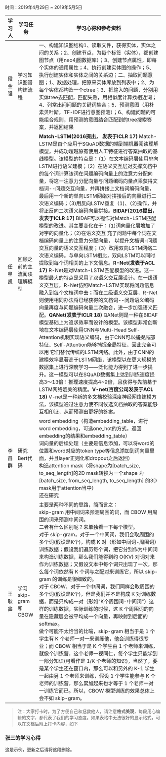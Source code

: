 时间：2019年4月29日 ~ 2019年5月5日

学习人|学习任务|学习心得和参考资料
------ | ------ | ------ 
段金强 | 学习知识图谱构建流程|  一、构建知识图结构1、读取文件，获得实体，实体之间的关系；2、创建节点，为每个标签（实体），都创建图节点（用neo4j图数据库）；3、创建节点属性，即每个实体的通用属性；4、执行创建实体图的操作；5、执行创建实体和实体之间的关系边；二、抽取问题意图；1、数据处理，把原来实体库放到列表中；2、为每个实体都构造一个ctree；3、把输入的问题，分别用实体tree去匹配，匹配失败，用相似度计算找相近词；4、列常出问问题的关键词集合；5、预测意图（用朴素贝叶斯，TF-IDF进行意图预测）；6、构建问题的可能组合规则，用预测的意图结合匹配到的tree搜索答案，并返回结果
任星凯 | 回顾之前的主流阅读理解模型|  **Match-LSTM(2016提出， 发表于ICLR 17)** Match-LSTM是首个应用于SQuAD数据的端到端机器阅读理解模型，并成功超越原有使用人工特征进行答案抽取的基线模型。该模型的特点是：（1）在文本编码层使用单向LSTM进行语义建模；（2）在语义交互层对支撑文档中的每个词计算该词在问题编码向量上的注意力分配向量，将这一注意力分配向量与问题编码向量点乘获得文档词--问题交互向量，并再拼接上文档词编码向量，最后用一个新的单向LSTM网络对拼接后的向量进行二次语义编码；（3)用反向LSTM重复（1)、（2)操作，并将正反向二次语义编码向量拼接。**BIDAF(2016提出， 发表于ICLR 17)** BIDAF可以视作对Match-LSTM匹配模型的改进。其主要变化在于：（1)词向量化层增加了对字的向量化；（2)在语义交互	充了问题中每个词在文档编码向量上的注意力分配向量， 以提升文档词-问题交互向量的语义交互程度；（3）改用双向LSTM网络二次语义编码。与单向LSTM相比，双向LSTM可以同时提取到每个词相关的上下文信息。**R-Net(发表于ACL 17)** R-Net是对Match-LSTM匹配模型的改进。这一模型最大的特点是采用了双语义交互层设计。在一级语义交互层，R-Net仿照Match-LSTM实现将问题信息融入到每个文档词中去；而在二级语义交互层，R-Net则使用相同办法将已经获得的文档词--问题语义编码向量再度与问题编码向量二次融合，进一步加强语义匹配。**QANet(发表于ICLR 18)** QANet则是一种在BIDAF模型基础上为追求效率而设计的模型。该模型非常创新地在文本编码层使用CNN与Multi-Head Self-Attention机制实现语义编码，由于CNN可以捕捉局部特征、Self-Attention能够捕捉全局特征，因此完全可以用 它们替代传统的LSTM网络。此外，由于CNN的建模效率显著高于LSTM网络，该模型以在更大规模的数据集上进行深度学习——泛化能力得到了进一步提升。这一模型可以在SQuAD数据集上达到训练速度提高3〜13倍！推理速度提高4~9倍，且获得与先前基于LSTM网络媲美的精度。**V-net(百度公司发表于ACL 18)** V-net是一种新的多文档校验深度神经网络建模方法，该模型通过注意力使不同候选文档抽取的答案能够互相印证，从而预测出更好的答案。
李昌群 | 研究Bert代码 | word embedding（构造embedding_table，进行word embedding，可选one_hot的方式，返回embedding的结果和embedding_table）<br />词向量的后续处理（主要是信息添加，可以将word的位置和word对应的token type等信息添加到词向量里面，并且layer正则化和dropout之后返回）<br />构造attention mask（将shape为[batch_size, to_seq_length]的2D mask转换为一个shape 为[batch_size, from_seq_length, to_seq_length] 的3D mask用于attention当中）<br />还在研究 
王耿鑫 | 学习 skip-gram 和 CBOW | 主要是两种不同的思路，简而言之：<br />skip-gram 用中间词来预测周围的词，而 CBOW 用周围的词来预测中间词。<br />二者有什么区别呢？来单独看一下每个模型。<br />对于 skip-gram，对于一个中间词，我们会取周围的多个词(假设是K个)，构成 K 对（形如中间词-周围词）训练数据；假设我们遍历每个词，把它分别作为中间词来构造训练数据，那么我们能得到约 O(KV) 对词对来作为训练数据；又假设文本中每个词只出现了一次，那么每个词依然有 K 个词与之配对来训练它，所以 skip-gram 的训练是很细致的。<br />对于 CBOW，对于一个中间词，我们同样会取周围的多个词(假设是K个)，但是我们并不是构成 K 对训练数据，而是只构成一对（形如"K个周围词-中间词"）这样的训练数据，实际训练的时候，这 K 个周围词的向量在隐藏层会被平均成一个向量，再映射到后面的 softmax。<br />做个可能不太恰当的比喻，skip-gram 相当于是 1 个学生有 K 个老师一对一来训练他，他会训练得很专业；而 CBOW 相当于是 K 个学生由 1 个老师来训练，就像个训练营，这个老师一视同仁，每个学生只能学到一部分知识(可看作是 1/K 个老师的知识)，当然了，要是某个学生还在窗口内，那么可以和另外的 K-1 学生一起由另 1 个老师来训练，假设 1 个学生能参与 K 个老师的训练营，那么累加起来也才等于 1 个老师一对一训练它而已。所以，CBOW 模型训练的效果总体上会不如 skip-gram。 


> 注：大家打卡时，为了方便自己和拯救他人，请注意**格式美观**，每段用心编辑的文字，都代表了我们的学习态度。如果表格中无法很好的显示格式，可以在文档后附上打卡内容，如下

### 张三的学习心得
这是示例，更新之后请将这段删除。

